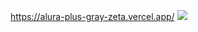https://alura-plus-gray-zeta.vercel.app/
<img src="https://media.discordapp.net/attachments/1232764064720097384/1244509781062979655/Desktop_-_2.png?ex=66555f8d&is=66540e0d&hm=ed86370b3798c5dd9130a8ebd05f7e45dca4c10b311f84d3c15e014756e5d83e&=&format=webp&quality=lossless&width=283&height=675">
